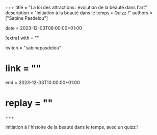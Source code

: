 +++
title = "La loi des attractions : évolution de la beauté dans l'art"
description = "Initiation à la beauté dans le temps • Quizz !"
authors = ["Sabine Pasdelou"]

date = 2023-12-03T08:00:00+01:00

[extra]
with = ""

twitch = "sabinepasdelou"
# link = ""

end = 2023-12-03T10:00:00+01:00

# replay = ""
+++

Initiation à l'histoire de la beauté dans le temps, avec un quizz !
